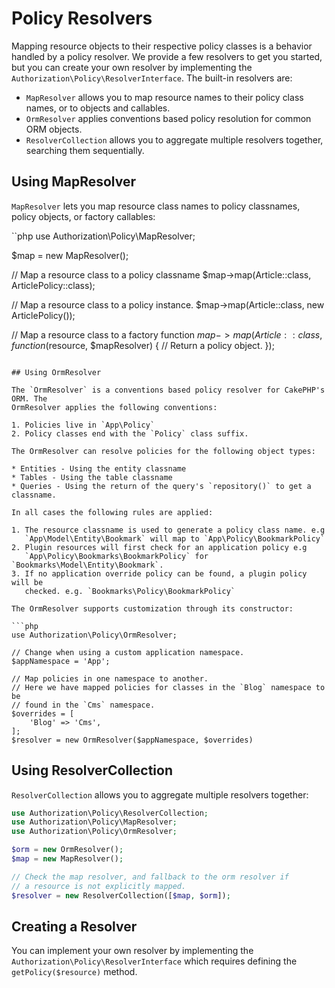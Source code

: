 # Policy Resolvers

Mapping resource objects to their respective policy classes is a behavior
handled by a policy resolver. We provide a few resolvers to get you started, but
you can create your own resolver by implementing the
`Authorization\Policy\ResolverInterface`. The built-in resolvers are:

* `MapResolver` allows you to map resource names to their policy class names, or
  to objects and callables.
* `OrmResolver` applies conventions based policy resolution for common ORM
  objects.
* `ResolverCollection` allows you to aggregate multiple resolvers together,
  searching them sequentially.

## Using MapResolver

`MapResolver` lets you map resource class names to policy classnames, policy
objects, or factory callables:

``php
use Authorization\Policy\MapResolver;

$map = new MapResolver();

// Map a resource class to a policy classname
$map->map(Article::class, ArticlePolicy::class);

// Map a resource class to a policy instance.
$map->map(Article::class, new ArticlePolicy());

// Map a resource class to a factory function
$map->map(Article::class, function ($resource, $mapResolver) {
    // Return a policy object.
});
```

## Using OrmResolver

The `OrmResolver` is a conventions based policy resolver for CakePHP's ORM. The
OrmResolver applies the following conventions:

1. Policies live in `App\Policy`
2. Policy classes end with the `Policy` class suffix.

The OrmResolver can resolve policies for the following object types:

* Entities - Using the entity classname
* Tables - Using the table classname
* Queries - Using the return of the query's `repository()` to get a classname.

In all cases the following rules are applied:

1. The resource classname is used to generate a policy class name. e.g
   `App\Model\Entity\Bookmark` will map to `App\Policy\BookmarkPolicy`
2. Plugin resources will first check for an application policy e.g
   `App\Policy\Bookmarks\BookmarkPolicy` for `Bookmarks\Model\Entity\Bookmark`.
3. If no application override policy can be found, a plugin policy will be
   checked. e.g. `Bookmarks\Policy\BookmarkPolicy`

The OrmResolver supports customization through its constructor:

```php
use Authorization\Policy\OrmResolver;

// Change when using a custom application namespace.
$appNamespace = 'App';

// Map policies in one namespace to another.
// Here we have mapped policies for classes in the `Blog` namespace to be 
// found in the `Cms` namespace.
$overrides = [
    'Blog' => 'Cms',
];
$resolver = new OrmResolver($appNamespace, $overrides)
```

## Using ResolverCollection

`ResolverCollection` allows you to aggregate multiple resolvers together:

```php
use Authorization\Policy\ResolverCollection;
use Authorization\Policy\MapResolver;
use Authorization\Policy\OrmResolver;

$orm = new OrmResolver();
$map = new MapResolver();

// Check the map resolver, and fallback to the orm resolver if
// a resource is not explicitly mapped.
$resolver = new ResolverCollection([$map, $orm]);
```

## Creating a Resolver

You can implement your own resolver by implementing the
`Authorization\Policy\ResolverInterface` which requires defining the
`getPolicy($resource)` method.
